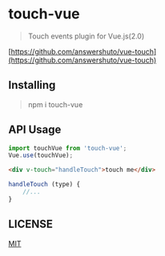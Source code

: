 # touch-vue

> Touch events plugin for Vue.js(2.0)

[https://github.com/answershuto/vue-touch](https://github.com/answershuto/vue-touch)

## Installing

> npm i touch-vue

## API Usage

```javascript
import touchVue from 'touch-vue';
Vue.use(touchVue);
```

```html
<div v-touch="handleTouch">touch me</div>
```

```javascript
handleTouch (type) {
    //...
}
```

## LICENSE

[MIT](https://opensource.org/licenses/MIT)
